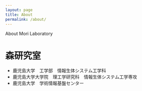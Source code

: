```yaml
---
layout: page
title: About
permalink: /about/
---
```


About Mori Laboratory

# 森研究室

* 鹿児島大学　工学部　情報生体システム工学科
* 鹿児島大学大学院　理工学研究科　情報生体システム工学専攻
* 鹿児島大学　学術情報基盤センター

